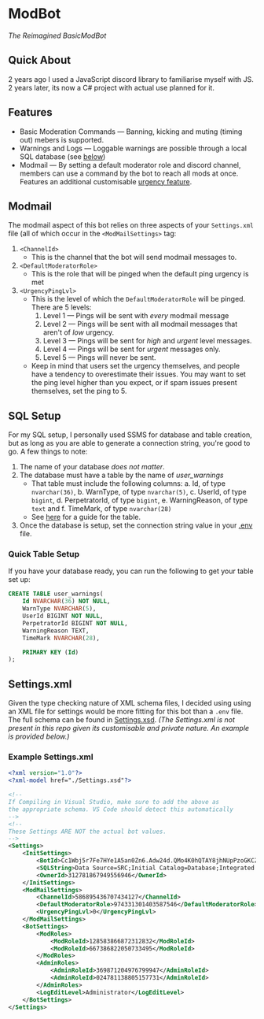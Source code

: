 # ModBot
_The Reimagined BasicModBot_

## Quick About
2 years ago I used a JavaScript discord library to familiarise myself with JS.
2 years later, its now a C# project with actual use planned for it.

## Features
* Basic Moderation Commands &mdash; Banning, kicking and muting (timing out) mebers is supported.
* Warnings and Logs &mdash; Loggable warnings are possible through a local SQL database (see [below](#sql-Setup))
* Modmail &mdash; By setting a default moderator role and discord channel, members can use a command by the bot to reach all mods at once. Features an additional customisable [urgency feature](#modmail).

## Modmail
The modmail aspect of this bot relies on three aspects of your `Settings.xml` file (all of which occur in the `<ModMailSettings>` tag:
1. `<ChannelId>`
	- This is the channel that the bot will send modmail messages to.
2. `<DefaultModeratorRole>`
	- This is the role that will be pinged when the default ping urgency is met
3. `<UrgencyPingLvl>`
	- This is the level of which the `DefaultModeratorRole` will be pinged. There are 5 levels:
		1. Level 1 &mdash; Pings will be sent with _every_ modmail message
		2. Level 2 &mdash; Pings will be sent with all modmail messages that aren't of _low_ urgency.
		3. Level 3 &mdash; Pings will be sent for _high_ and _urgent_ level messages.
		4. Level 4 &mdash; Pings will be sent for _urgent_ messages only.
		5. Level 5 &mdash; Pings will never be sent.
	- Keep in mind that users set the urgency themselves, and people have a tendency to overestimate their issues. You may want to set the ping level higher than you expect, or if spam issues present themselves, set the ping to 5.
## SQL Setup
For my SQL setup, I personally used SSMS for database and table creation, but as long as you are able to generate a connection string, you're good to go. A few things to note:
1. The name of your database _does not matter_.
2. The database must have a table by the name of *user_warnings*
	- That table must include the following columns:
		a. Id, of type `nvarchar(36)`,
		b. WarnType, of type `nvarchar(5)`,
		c. UserId, of type `bigint`,
		d. PerpetratorId, of type `bigint`,
		e. WarningReason, of type `text` and
		f. TimeMark, of type `nvarchar(28)`
	- See [here](#quick-table-setup) for a guide for the table.
3. Once the database is setup, set the connection string value in your [.env](#.env) file.


### Quick Table Setup
If you have your database ready, you can run the following to get your table set up:
```sql
CREATE TABLE user_warnings(
	Id NVARCHAR(36) NOT NULL,
	WarnType NVARCHAR(5),
	UserId BIGINT NOT NULL,
	PerpetratorId BIGINT NOT NULL,
	WarningReason TEXT,
	TimeMark NVARCHAR(28),

	PRIMARY KEY (Id)
);
```

## Settings.xml
Given the type checking nature of XML schema files, I decided using using an XML file for settings would be more fitting for this bot than a `.env` file. The full schema can be found in [Settings.xsd](./ModBot/Settings.xsd). _(The Settings.xml is not present in this repo given its customisable and private nature. An example is provided below.)_

### Example Settings.xml

```xml
<?xml version="1.0"?>
<?xml-model href="./Settings.xsd"?>

<!--
If Compiling in Visual Studio, make sure to add the above as 
the appropriate schema. VS Code should detect this automatically
-->
<!--
These Settings ARE NOT the actual bot values.
-->
<Settings>
	<InitSettings>
		<BotId>Cc1Wbj5r7Fe7HYe1A5an0Zn6.Adw24d.QMo4K0hQTAY8jhNUpPzoGKCZf8uUC4o9hhPygQ</BotId>
		<SQLString>Data Source=SRC;Initial Catalog=Database;Integrated Security=True</SQLString>
		<OwnerId>312781867949556946</OwnerId>
	</InitSettings>
	<ModMailSettings>
		<ChannelId>586895436707434127</ChannelId>
		<DefaultModeratorRole>974331301403587546</DefaultModeratorRole>
		<UrgencyPingLvl>0</UrgencyPingLvl>
	</ModMailSettings>
	<BotSettings>
		<ModRoles>
			<ModRoleId>128583866872312832</ModRoleId>
			<ModRoleId>667386822050733495</ModRoleId>
		</ModRoles>
		<AdminRoles>
			<AdminRoleId>369871204976799947</AdminRoleId>
			<AdminRoleId>024781138805157731</AdminRoleId>
		</AdminRoles>
		<LogEditLevel>Administrator</LogEditLevel>
	</BotSettings>
</Settings>

```